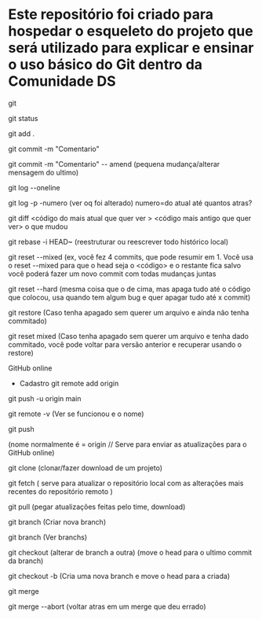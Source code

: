  # Este repositório foi criado para hospedar o esqueleto do projeto que será utilizado para explicar e ensinar o uso básico do Git dentro da Comunidade DS


git

git status

git add . 

git commit -m "Comentario"

git commit -m "Comentario" -- amend (pequena mudança/alterar mensagem do ultimo)


git log --oneline

git log -p -numero (ver oq foi alterado) numero=do atual até quantos atras?

git diff <código do mais atual que quer ver > <código mais antigo que quer ver> o que mudou


git rebase -i HEAD~<n> (reestruturar ou reescrever todo histórico local)

git reset --mixed <codigo> (ex, você fez 4 commits, que pode resumir em 1. Você usa o reset --mixed para que o head seja o <código> e o restante fica salvo você poderá fazer um novo commit com todas mudanças juntas


git reset --hard <codigo> (mesma coisa que o de cima, mas apaga tudo até o código que colocou, usa quando tem algum bug e quer apagar tudo até x commit)

git restore <file> (Caso tenha apagado sem querer um arquivo e ainda não tenha commitado)

git reset mixed <codigo> (Caso tenha apagado sem querer um arquivo e tenha dado commitado, você pode voltar para versão anterior e recuperar usando o restore)




GitHub online
 - Cadastro
git remote add origin <link>

git push -u origin main


git remote -v (Ver se funcionou e o nome)

git push <nome> <main> (nome normalmente é = origin // Serve para enviar as atualizações para o GitHub online)


git clone <link> (clonar/fazer download de um projeto)

git fetch ( serve para atualizar o repositório local com as alterações mais recentes do repositório remoto )

git pull (pegar atualizações feitas pelo time, download)


git branch <nome> (Criar nova branch)

git branch (Ver branchs)

git checkout <nome da branch> (alterar de branch a outra) (move o head para o ultimo commit da branch)

git checkout -b <nome da branch> (Cria uma nova branch e move o head para a criada)


git merge <branch>


git merge --abort (voltar atras em um merge que deu errado)
